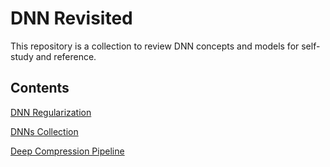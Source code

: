 # DNN Revisited
This repository is a collection to review DNN concepts and models for self-study and reference.

## Contents

[DNN Regularization](DNN_regularization.md)

[DNNs Collection](DNNs_collection.md)

[Deep Compression Pipeline](deep_compression_pipeline.md)

